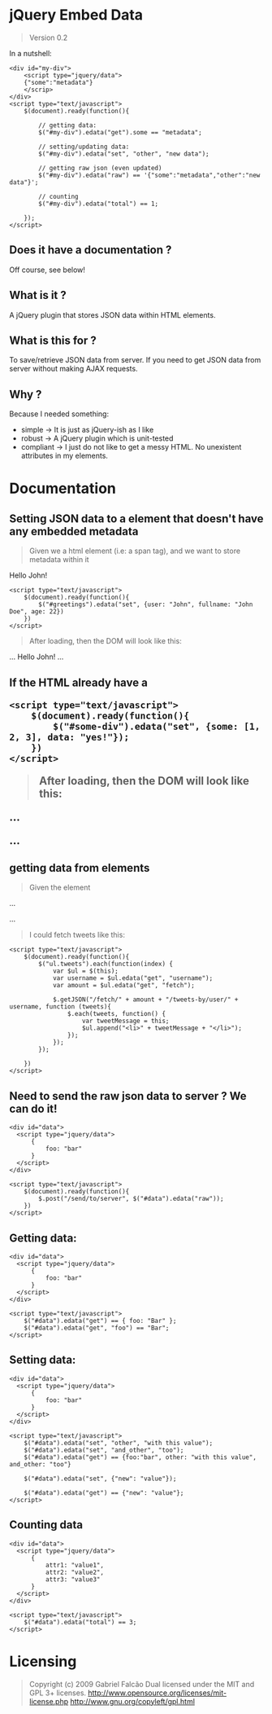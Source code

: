 # jQuery Embed Data
> Version 0.2

In a nutshell:

    <div id="my-div">
        <script type="jquery/data">
        {"some":"metadata"}
        </scrip>
    </div>
    <script type="text/javascript">
        $(document).ready(function(){

            // getting data:
            $("#my-div").edata("get").some == "metadata";

            // setting/updating data:
            $("#my-div").edata("set", "other", "new data");

            // getting raw json (even updated)
            $("#my-div").edata("raw") == '{"some":"metadata","other":"new data"}';

            // counting
            $("#my-div").edata("total") == 1;

        });
    </script>

## Does it have a documentation ?

Off course, see below!

## What is it ?

A jQuery plugin that stores JSON data within HTML elements.

## What is this for ?

To save/retrieve JSON data from server.
If you need to get JSON data from server without making AJAX requests.

## Why ?

Because I needed something:

+ simple -> It is just as jQuery-ish as I like
+ robust -> A jQuery plugin which is unit-tested
+ compliant -> I just do not like to get a messy HTML. No unexistent attributes in my elements.

# Documentation

## Setting JSON data to a element that doesn't have any embedded metadata

> Given we a html element (i.e: a span tag), and we want to store metadata within it

  <span id="greetings">Hello John!</span>

    <script type="text/javascript">
        $(document).ready(function(){
            $("#greetings").edata("set", {user: "John", fullname: "John Doe", age: 22})
        })
    </script>

> After loading, then the DOM will look like this:

  ...
  <span id="greetings">
      Hello John!
      <script type="jquery/data">{"user":"John","fullname":"John Doe","age":22}</script>
  </span>
  ...

## If the HTML already have a <script type="jquery/data"> it works as well

  <div id="some-div">
    <script type="jquery/data"></script>
  </div>

    <script type="text/javascript">
        $(document).ready(function(){
            $("#some-div").edata("set", {some: [1, 2, 3], data: "yes!"});
        })
    </script>

> After loading, then the DOM will look like this:

  ...
  <div id="some-div">
    <script type="jquery/data">{"some":[1,2,3],"data":"yes!"}</script>
  </div>
  ...

## getting data from elements

> Given the element

  ...
  <ul class="tweets">
      <script type="jquery/data">
          {
              username: "gabrielfalcao",
              fetch: 10
          }
      </script>
  </ul>
  ...

> I could fetch tweets like this:

    <script type="text/javascript">
        $(document).ready(function(){
            $("ul.tweets").each(function(index) {
                var $ul = $(this);
                var username = $ul.edata("get", "username");
                var amount = $ul.edata("get", "fetch");

                $.getJSON("/fetch/" + amount + "/tweets-by/user/" + username, function (tweets){
                    $.each(tweets, function() {
                        var tweetMessage = this;
                        $ul.append("<li>" + tweetMessage + "</li>");
                    });
                });
            });

        })
    </script>

## Need to send the raw json data to server ? We can do it!

    <div id="data">
      <script type="jquery/data">
          {
              foo: "bar"
          }
      </script>
    </div>

    <script type="text/javascript">
        $(document).ready(function(){
            $.post("/send/to/server", $("#data").edata("raw"));
        })
    </script>

## Getting data:

    <div id="data">
      <script type="jquery/data">
          {
              foo: "bar"
          }
      </script>
    </div>

    <script type="text/javascript">
        $("#data").edata("get") == { foo: "Bar" };
        $("#data").edata("get", "foo") == "Bar";
    </script>


## Setting data:

    <div id="data">
      <script type="jquery/data">
          {
              foo: "bar"
          }
      </script>
    </div>

    <script type="text/javascript">
        $("#data").edata("set", "other", "with this value");
        $("#data").edata("set", "and_other", "too");
        $("#data").edata("get") == {foo:"bar", other: "with this value", and_other: "too"}

        $("#data").edata("set", {"new": "value"});

        $("#data").edata("get") == {"new": "value"};
    </script>

## Counting data

    <div id="data">
      <script type="jquery/data">
          {
              attr1: "value1",
              attr2: "value2",
              attr3: "value3"
          }
      </script>
    </div>

    <script type="text/javascript">
        $("#data").edata("total") == 3;
    </script>

# Licensing

> Copyright (c) 2009 Gabriel Falcão
> Dual licensed under the MIT and GPL 3+ licenses.
> http://www.opensource.org/licenses/mit-license.php
> http://www.gnu.org/copyleft/gpl.html
